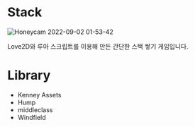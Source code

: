 # Stack
![Honeycam 2022-09-02 01-53-42](https://user-images.githubusercontent.com/36888398/187969821-427dc0c7-974f-4d75-90b1-ea9ef42f2710.gif)

Love2D와 루아 스크립트를 이용해 만든 간단한 스택 쌓기 게임입니다.

# Library
* Kenney Assets
* Hump
* middleclass
* Windfield
